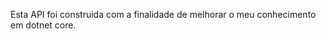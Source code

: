 
<p dir="auto"><a target="_blank" rel="noopener noreferrer" href="https://i.imgur.com/kIdLKzw.png" style="max-width: 100%;"></a></p>
<p dir="auto">Esta API foi construida com a finalidade de melhorar o meu conhecimento em dotnet core.</p>
